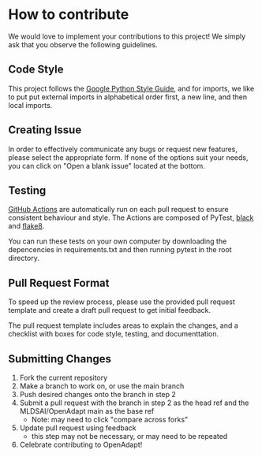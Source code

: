 # How to contribute

We would love to implement your contributions to this project! We simply ask that you observe the following guidelines.  

## Code Style

This project follows the [Google Python Style Guide](https://google.github.io/styleguide/pyguide.html), and for imports, we like to put put external imports in alphabetical order first, a new line, and then local imports.


## Creating Issue
In order to effectively communicate any bugs or request new features, please select the appropriate form. If none of the options suit your needs, you can click on "Open a blank issue" located at the bottom.

## Testing
[GitHub Actions](https://github.com/MLDSAI/OpenAdapt/actions/new) are automatically run on each pull request to ensure consistent behaviour and style. The Actions are composed of PyTest, [black](https://github.com/psf/black) and [flake8](https://flake8.pycqa.org/en/latest/user/index.html).

You can run these tests on your own computer by downloading the depencencies in requirements.txt and then running pytest in the root directory. 

## Pull Request Format

To speed up the review process, please use the provided pull request template and create a draft pull request to get initial feedback. 

The pull request template includes areas to explain the changes, and a checklist with boxes for code style, testing, and documenttation.

## Submitting Changes

1. Fork the current repository
2. Make a branch to work on, or use the main branch
3. Push desired changes onto the branch in step 2
4. Submit a pull request with the branch in step 2 as the head ref and the MLDSAI/OpenAdapt main as the base ref
     - Note: may need to click "compare across forks"
5. Update pull request using feedback
     - this step may not be necessary, or may need to be repeated
6. Celebrate contributing to OpenAdapt!
